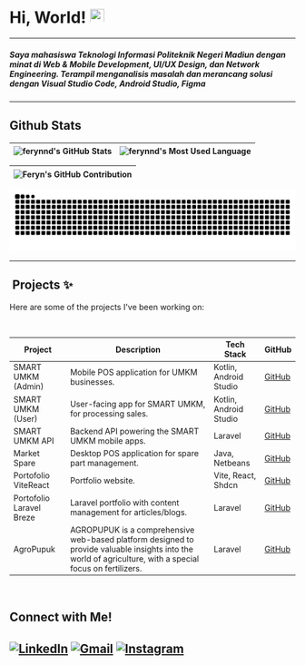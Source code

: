 # Hi, World! [<img src="https://media.giphy.com/media/hvRJCLFzcasrR4ia7z/giphy.gif" width="25px" height="25px">](https://github.com/ferynnd)

---

<h5 align="start">Saya mahasiswa Teknologi Informasi Politeknik Negeri Madiun dengan minat di Web & Mobile Development, UI/UX Design, dan Network Engineering. Terampil menganalisis masalah dan merancang solusi dengan Visual Studio Code, Android Studio, Figma </h5>

---

##  Github Stats

| <img align="center" width="320px" src="http://github-profile-summary-cards.vercel.app/api/cards/stats?username=ferynnd&theme=blueberry" alt="ferynnd's GitHub Stats"> | <img align="center" width="295px" src="http://github-profile-summary-cards.vercel.app/api/cards/repos-per-language?username=ferynnd&theme=blueberry" alt="ferynnd's Most Used Language">
| ------------- | ------------- |

| <img align="center" width="640px" src="http://github-profile-summary-cards.vercel.app/api/cards/profile-details?username=ferynnd&theme=blueberry" alt="Feryn's GitHub Contribution">
| ------------- |

<picture>
  <source media="(prefers-color-scheme: dark)" srcset="https://raw.githubusercontent.com/ferynnd/ferynnd/output/github-contribution-grid-snake-dark.svg">
  <source media="(prefers-color-scheme: light)" srcset="https://raw.githubusercontent.com/ferynnd/ferynnd/output/github-contribution-grid-snake.svg">
  <img alt="github contribution grid snake animation" src="https://raw.githubusercontent.com/ferynnd/ferynnd/output/github-contribution-grid-snake.svg">
</picture>

---

## ️ Projects ✨

Here are some of the projects I've been working on:

<br>

<div align="center">

| Project | Description | Tech Stack | GitHub |
|---|---|---|---|
| SMART UMKM (Admin) | Mobile POS application for UMKM businesses. | Kotlin, Android Studio | [GitHub](https://github.com/ferynnd/SMART_UMKM) |
| SMART UMKM (User) | User-facing app for SMART UMKM, for processing sales. | Kotlin, Android Studio | [GitHub](https://github.com/ferynnd/SMART_UMKM_USER) |
| SMART UMKM API | Backend API powering the SMART UMKM mobile apps. | Laravel | [GitHub](https://github.com/ferynnd/SMART_UMKM_API) |
| Market Spare | Desktop POS application for spare part management. | Java, Netbeans | [GitHub](https://github.com/ferynnd/MarketSpare) |
| Portofolio ViteReact | Portfolio website. | Vite, React, Shdcn | [GitHub](https://github.com/ferynnd/portofolio-vite) |
| Portofolio Laravel Breze | Laravel portfolio with content management for articles/blogs. | Laravel | [GitHub](https://github.com/ferynnd/brezePortofolio) |
| AgroPupuk | AGROPUPUK is a comprehensive web-based platform designed to provide valuable insights into the world of agriculture, with a special focus on fertilizers. | Laravel | [GitHub](https://github.com/hamdaniqhmqd/AgroPupuk) |


</div>

<br>

## Connect with Me!

<a href="https://www.linkedin.com/in/ferryfernandoo" target="blank"><img align="center" src="https://cdn1.iconfinder.com/data/icons/logotypes/32/square-linkedin-512.png" alt="LinkedIn" height="50" width="45" /></a>
<a href="mailto:ferynndaru@gmail.com" target="blank"><img align="center" src="https://cdn1.iconfinder.com/data/icons/google-new-logos-1/32/gmail_new_logo-512.png" alt="Gmail" height="50" width="45" /></a> <a href="https://www.instagram.com/ferynnd" target="_blank"><img align="center" src="https://cdn4.iconfinder.com/data/icons/logos-brands-7/512/instagram_icon-instagram_buttoninstegram-512.png" alt="Instagram" height="50" width="45" /></a>
---


